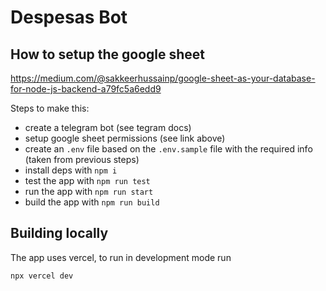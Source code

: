 # Despesas Bot

## How to setup the google sheet

https://medium.com/@sakkeerhussainp/google-sheet-as-your-database-for-node-js-backend-a79fc5a6edd9

Steps to make this:

- create a telegram bot (see tegram docs)
- setup google sheet permissions (see link above)
- create an `.env` file based on the `.env.sample` file with the required info (taken from previous steps)
- install deps with `npm i`
- test the app with `npm run test`
- run the app with `npm run start`
- build the app with `npm run build`

## Building locally

The app uses vercel, to run in development mode run

```bash
npx vercel dev
```
